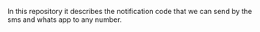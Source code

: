In this repository it describes the notification code that we can send by the sms and whats app to any number.
